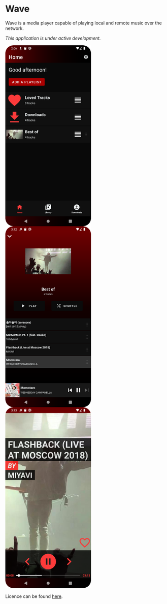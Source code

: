 # Wave

Wave is a media player capable of playing local and remote music over the network.

_This application is under active development._

<img style="float:left" src="misc/images/app_home.png" alt="Wave - Home" width="270"/>
<img style="float:left" src="misc/images/app_playlist.png" alt="Wave - Playlist" width="270"/>
<img src="misc/images/app_player.png" alt="Wave - Player" width="270"/>

Licence can be found [here](LICENCE.md).

